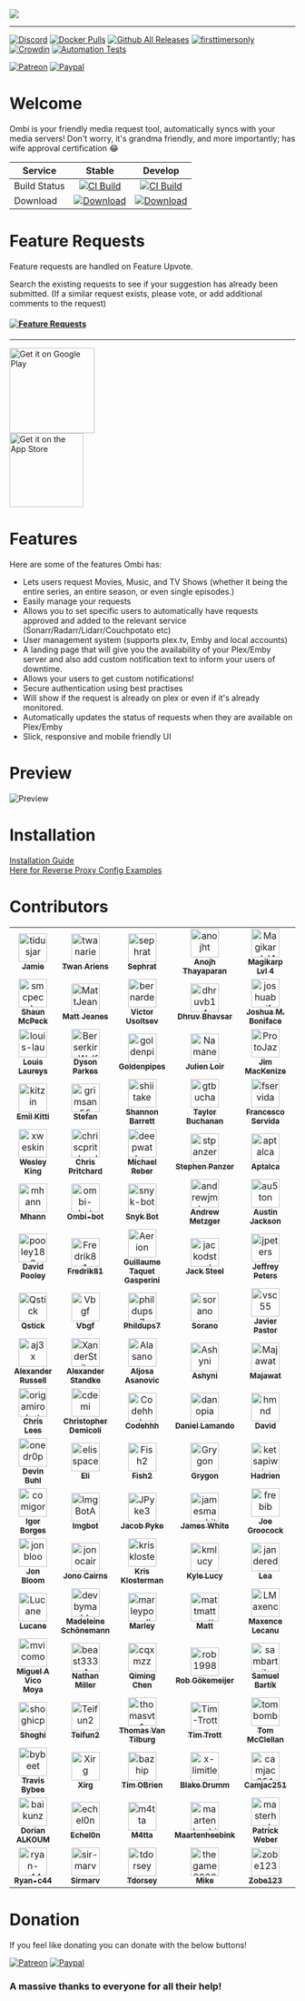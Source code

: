  
![](http://i.imgur.com/qQsN78U.png)   
____ 
[![Discord](https://img.shields.io/discord/270828201473736705.svg)](https://discord.gg/Sa7wNWb)
[![Docker Pulls](https://img.shields.io/docker/pulls/linuxserver/ombi.svg)](https://hub.docker.com/r/linuxserver/ombi/)
[![Github All Releases](https://img.shields.io/github/downloads/tidusjar/Ombi/total.svg)](https://github.com/ombi-app/Ombi)
[![firsttimersonly](http://img.shields.io/badge/first--timers--only-friendly-blue.svg)](http://www.firsttimersonly.com/)
[![Crowdin](https://d322cqt584bo4o.cloudfront.net/ombi/localized.svg)](https://crowdin.com/project/ombi)
[![Automation Tests](https://github.com/Ombi-app/Ombi/actions/workflows/cypress.yml/badge.svg)](https://github.com/Ombi-app/Ombi/actions/workflows/cypress.yml)

[![Patreon](https://img.shields.io/badge/patreon-donate-yellow.svg)](https://patreon.com/tidusjar/Ombi)
[![Paypal](https://img.shields.io/badge/paypal-donate-yellow.svg)](https://paypal.me/PlexRequestsNet)

# Welcome

Ombi is your friendly media request tool, automatically syncs with your media servers!
Don't worry, it's grandma friendly, and more importantly; has wife approval certification 😂

| Service  | Stable         | Develop          
|----------|:---------------------------:|:----------------------------:|
| Build Status | [![CI Build](https://github.com/Ombi-app/Ombi/actions/workflows/build.yml/badge.svg?branch=master)](https://github.com/Ombi-app/Ombi/actions/workflows/build.yml) | [![CI Build](https://github.com/Ombi-app/Ombi/actions/workflows/build.yml/badge.svg?branch=develop)](https://github.com/Ombi-app/Ombi/actions/workflows/build.yml) | [![Build Status](https://dev.azure.com/tidusjar/Ombi/_apis/build/status/Ombi%20CI?branchName=feature%2Fv4)](https://dev.azure.com/tidusjar/Ombi/_build/latest?definitionId=18&branchName=feature%2Fv4)
| Download |[![Download](https://img.shields.io/badge/-Download-blue)](https://github.com/Ombi-app/Ombi/releases)            |      [![Download](https://img.shields.io/badge/-Download-blue)](https://ci.appveyor.com/project/tidusjar/requestplex/branch/develop/artifacts)       | [![Download](https://img.shields.io/badge/-Download-blue)](https://github.com/ombi-app/ombi/releases)       | 

# Feature Requests
Feature requests are handled on Feature Upvote.

Search the existing requests to see if your suggestion has already been submitted.
(If a similar request exists, please vote, or add additional comments to the request)

#### [![Feature Requests](https://cloud.githubusercontent.com/assets/390379/10127973/045b3a96-6560-11e5-9b20-31a2032956b2.png)](https://features.ombi.io)


<!---[![Twitter](https://img.shields.io/twitter/follow/tidusjar.svg?style=social)](https://twitter.com/intent/follow?screen_name=tidusjar)--->

<!---Follow me developing Ombi!--->

<!---[![Twitch](https://img.shields.io/badge/Twitch-Watch-blue.svg?style=flat-square&logo=twitch)](https://www.twitch.tv/tidusjar) --->


___
<a href='https://play.google.com/store/apps/details?id=com.tidusjar.Ombi&pcampaignid=MKT-Other-global-all-co-prtnr-py-PartBadge-Mar2515-1'><img width="150"   alt='Get it on Google Play' src='https://play.google.com/intl/en_gb/badges/images/generic/en_badge_web_generic.png'/></a>
<br>
<a href='https://apps.apple.com/us/app/ombi/id1335260043'><img width="130"   alt='Get it on the App Store' src='https://developer.apple.com/app-store/marketing/guidelines/images/badge-example-preferred.png'/></a>
<br>

# Features
Here are some of the features Ombi has:
* Lets users request Movies, Music, and TV Shows (whether it being the entire series, an entire season, or even single episodes.)
* Easily manage your requests
* Allows you to set specific users to automatically have requests approved and added to the relevant service (Sonarr/Radarr/Lidarr/Couchpotato etc)
* User management system (supports plex.tv, Emby and local accounts)
* A landing page that will give you the availability of your Plex/Emby server and also add custom notification text to inform your users of downtime.
* Allows your users to get custom notifications!
* Secure authentication using best practises
* Will show if the request is already on plex or even if it's already monitored.
* Automatically updates the status of requests when they are available on Plex/Emby
* Slick, responsive and mobile friendly UI


# Preview

![Preview](https://i.imgur.com/kBXIqer.png)

# Installation

[Installation Guide](https://docs.ombi.app/installation/)  
[Here for Reverse Proxy Config Examples](https://docs.ombi.app/info/reverse-proxy/)  

# Contributors

<!-- readme: collaborators,contributors -start -->
<table>
<tr>
    <td align="center">
        <a href="https://github.com/tidusjar">
            <img src="https://avatars.githubusercontent.com/u/6642220?v=4" width="50;" alt="tidusjar"/>
            <br />
            <sub><b>Jamie</b></sub>
        </a>
    </td>
    <td align="center">
        <a href="https://github.com/twanariens">
            <img src="https://avatars.githubusercontent.com/u/34845004?v=4" width="50;" alt="twanariens"/>
            <br />
            <sub><b>Twan Ariens</b></sub>
        </a>
    </td>
    <td align="center">
        <a href="https://github.com/sephrat">
            <img src="https://avatars.githubusercontent.com/u/34862846?v=4" width="50;" alt="sephrat"/>
            <br />
            <sub><b>Sephrat</b></sub>
        </a>
    </td>
    <td align="center">
        <a href="https://github.com/anojht">
            <img src="https://avatars.githubusercontent.com/u/21053678?v=4" width="50;" alt="anojht"/>
            <br />
            <sub><b>Anojh Thayaparan</b></sub>
        </a>
    </td>
    <td align="center">
        <a href="https://github.com/Magikarplvl4">
            <img src="https://avatars.githubusercontent.com/u/2944704?v=4" width="50;" alt="Magikarplvl4"/>
            <br />
            <sub><b>Magikarp Lvl 4</b></sub>
        </a>
    </td>
    <td align="center">
        <a href="https://github.com/MrTopCat">
            <img src="https://avatars.githubusercontent.com/u/774415?v=4" width="50;" alt="MrTopCat"/>
            <br />
            <sub><b>James Carty</b></sub>
        </a>
    </td></tr>
<tr>
    <td align="center">
        <a href="https://github.com/smcpeck">
            <img src="https://avatars.githubusercontent.com/u/8724583?v=4" width="50;" alt="smcpeck"/>
            <br />
            <sub><b>Shaun McPeck</b></sub>
        </a>
    </td>
    <td align="center">
        <a href="https://github.com/MattJeanes">
            <img src="https://avatars.githubusercontent.com/u/2363642?v=4" width="50;" alt="MattJeanes"/>
            <br />
            <sub><b>Matt Jeanes</b></sub>
        </a>
    </td>
    <td align="center">
        <a href="https://github.com/bernarden">
            <img src="https://avatars.githubusercontent.com/u/12289537?v=4" width="50;" alt="bernarden"/>
            <br />
            <sub><b>Victor Usoltsev</b></sub>
        </a>
    </td>
    <td align="center">
        <a href="https://github.com/dhruvb14">
            <img src="https://avatars.githubusercontent.com/u/4459649?v=4" width="50;" alt="dhruvb14"/>
            <br />
            <sub><b>Dhruv Bhavsar</b></sub>
        </a>
    </td>
    <td align="center">
        <a href="https://github.com/joshuaboniface">
            <img src="https://avatars.githubusercontent.com/u/4031396?v=4" width="50;" alt="joshuaboniface"/>
            <br />
            <sub><b>Joshua M. Boniface</b></sub>
        </a>
    </td>
    <td align="center">
        <a href="https://github.com/bruvv">
            <img src="https://avatars.githubusercontent.com/u/3063928?v=4" width="50;" alt="bruvv"/>
            <br />
            <sub><b>Bruvv</b></sub>
        </a>
    </td></tr>
<tr>
    <td align="center">
        <a href="https://github.com/louis-lau">
            <img src="https://avatars.githubusercontent.com/u/1346804?v=4" width="50;" alt="louis-lau"/>
            <br />
            <sub><b>Louis Laureys</b></sub>
        </a>
    </td>
    <td align="center">
        <a href="https://github.com/Berserkir-Wolf">
            <img src="https://avatars.githubusercontent.com/u/15743201?v=4" width="50;" alt="Berserkir-Wolf"/>
            <br />
            <sub><b>Dyson Parkes</b></sub>
        </a>
    </td>
    <td align="center">
        <a href="https://github.com/goldenpipes">
            <img src="https://avatars.githubusercontent.com/u/6140137?v=4" width="50;" alt="goldenpipes"/>
            <br />
            <sub><b>Goldenpipes</b></sub>
        </a>
    </td>
    <td align="center">
        <a href="https://github.com/Namaneo">
            <img src="https://avatars.githubusercontent.com/u/6706489?v=4" width="50;" alt="Namaneo"/>
            <br />
            <sub><b>Julien Loir</b></sub>
        </a>
    </td>
    <td align="center">
        <a href="https://github.com/ProtoJazz">
            <img src="https://avatars.githubusercontent.com/u/1490293?v=4" width="50;" alt="ProtoJazz"/>
            <br />
            <sub><b>Jim MacKenize</b></sub>
        </a>
    </td>
    <td align="center">
        <a href="https://github.com/Unimatrix0">
            <img src="https://avatars.githubusercontent.com/u/357984?v=4" width="50;" alt="Unimatrix0"/>
            <br />
            <sub><b>Avi</b></sub>
        </a>
    </td></tr>
<tr>
    <td align="center">
        <a href="https://github.com/kitzin">
            <img src="https://avatars.githubusercontent.com/u/3277321?v=4" width="50;" alt="kitzin"/>
            <br />
            <sub><b>Emil Kitti</b></sub>
        </a>
    </td>
    <td align="center">
        <a href="https://github.com/grimsan55">
            <img src="https://avatars.githubusercontent.com/u/8499989?v=4" width="50;" alt="grimsan55"/>
            <br />
            <sub><b>Stefan</b></sub>
        </a>
    </td>
    <td align="center">
        <a href="https://github.com/shiitake">
            <img src="https://avatars.githubusercontent.com/u/161589?v=4" width="50;" alt="shiitake"/>
            <br />
            <sub><b>Shannon Barrett</b></sub>
        </a>
    </td>
    <td align="center">
        <a href="https://github.com/gtbuchanan">
            <img src="https://avatars.githubusercontent.com/u/715687?v=4" width="50;" alt="gtbuchanan"/>
            <br />
            <sub><b>Taylor Buchanan</b></sub>
        </a>
    </td>
    <td align="center">
        <a href="https://github.com/fservida">
            <img src="https://avatars.githubusercontent.com/u/501958?v=4" width="50;" alt="fservida"/>
            <br />
            <sub><b>Francesco Servida</b></sub>
        </a>
    </td>
    <td align="center">
        <a href="https://github.com/Patricol">
            <img src="https://avatars.githubusercontent.com/u/13428020?v=4" width="50;" alt="Patricol"/>
            <br />
            <sub><b>Patrick Collins</b></sub>
        </a>
    </td></tr>
<tr>
    <td align="center">
        <a href="https://github.com/xweskingx">
            <img src="https://avatars.githubusercontent.com/u/6268446?v=4" width="50;" alt="xweskingx"/>
            <br />
            <sub><b>Wesley King</b></sub>
        </a>
    </td>
    <td align="center">
        <a href="https://github.com/chriscpritchard">
            <img src="https://avatars.githubusercontent.com/u/1839074?v=4" width="50;" alt="chriscpritchard"/>
            <br />
            <sub><b>Chris Pritchard</b></sub>
        </a>
    </td>
    <td align="center">
        <a href="https://github.com/deepwather">
            <img src="https://avatars.githubusercontent.com/u/12274612?v=4" width="50;" alt="deepwather"/>
            <br />
            <sub><b>Michael Reber</b></sub>
        </a>
    </td>
    <td align="center">
        <a href="https://github.com/stpanzer">
            <img src="https://avatars.githubusercontent.com/u/4676271?v=4" width="50;" alt="stpanzer"/>
            <br />
            <sub><b>Stephen Panzer</b></sub>
        </a>
    </td>
    <td align="center">
        <a href="https://github.com/aptalca">
            <img src="https://avatars.githubusercontent.com/u/541623?v=4" width="50;" alt="aptalca"/>
            <br />
            <sub><b>Aptalca</b></sub>
        </a>
    </td>
    <td align="center">
        <a href="https://github.com/dr3am37">
            <img src="https://avatars.githubusercontent.com/u/91037083?v=4" width="50;" alt="dr3am37"/>
            <br />
            <sub><b>Dr3amer</b></sub>
        </a>
    </td></tr>
<tr>
    <td align="center">
        <a href="https://github.com/mhann">
            <img src="https://avatars.githubusercontent.com/u/17162399?v=4" width="50;" alt="mhann"/>
            <br />
            <sub><b>Mhann</b></sub>
        </a>
    </td>
    <td align="center">
        <a href="https://github.com/ombi-bot">
            <img src="https://avatars.githubusercontent.com/u/51722903?v=4" width="50;" alt="ombi-bot"/>
            <br />
            <sub><b>Ombi-bot</b></sub>
        </a>
    </td>
    <td align="center">
        <a href="https://github.com/snyk-bot">
            <img src="https://avatars.githubusercontent.com/u/19733683?v=4" width="50;" alt="snyk-bot"/>
            <br />
            <sub><b>Snyk Bot</b></sub>
        </a>
    </td>
    <td align="center">
        <a href="https://github.com/andrewjmetzger">
            <img src="https://avatars.githubusercontent.com/u/590246?v=4" width="50;" alt="andrewjmetzger"/>
            <br />
            <sub><b>Andrew Metzger</b></sub>
        </a>
    </td>
    <td align="center">
        <a href="https://github.com/au5ton">
            <img src="https://avatars.githubusercontent.com/u/4109551?v=4" width="50;" alt="au5ton"/>
            <br />
            <sub><b>Austin Jackson</b></sub>
        </a>
    </td>
    <td align="center">
        <a href="https://github.com/D34DC3N73R">
            <img src="https://avatars.githubusercontent.com/u/9123670?v=4" width="50;" alt="D34DC3N73R"/>
            <br />
            <sub><b>D34DC3N73R</b></sub>
        </a>
    </td></tr>
<tr>
    <td align="center">
        <a href="https://github.com/pooley182">
            <img src="https://avatars.githubusercontent.com/u/5040011?v=4" width="50;" alt="pooley182"/>
            <br />
            <sub><b>David Pooley</b></sub>
        </a>
    </td>
    <td align="center">
        <a href="https://github.com/Fredrik81">
            <img src="https://avatars.githubusercontent.com/u/21292774?v=4" width="50;" alt="Fredrik81"/>
            <br />
            <sub><b>Fredrik81</b></sub>
        </a>
    </td>
    <td align="center">
        <a href="https://github.com/Aerion">
            <img src="https://avatars.githubusercontent.com/u/9089317?v=4" width="50;" alt="Aerion"/>
            <br />
            <sub><b>Guillaume Taquet Gasperini</b></sub>
        </a>
    </td>
    <td align="center">
        <a href="https://github.com/jackodsteel">
            <img src="https://avatars.githubusercontent.com/u/9209504?v=4" width="50;" alt="jackodsteel"/>
            <br />
            <sub><b>Jack Steel</b></sub>
        </a>
    </td>
    <td align="center">
        <a href="https://github.com/jpeters">
            <img src="https://avatars.githubusercontent.com/u/167401?v=4" width="50;" alt="jpeters"/>
            <br />
            <sub><b>Jeffrey Peters</b></sub>
        </a>
    </td>
    <td align="center">
        <a href="https://github.com/MariusSchiffer">
            <img src="https://avatars.githubusercontent.com/u/183124?v=4" width="50;" alt="MariusSchiffer"/>
            <br />
            <sub><b>Marius Schiffer</b></sub>
        </a>
    </td></tr>
<tr>
    <td align="center">
        <a href="https://github.com/Qstick">
            <img src="https://avatars.githubusercontent.com/u/376117?v=4" width="50;" alt="Qstick"/>
            <br />
            <sub><b>Qstick</b></sub>
        </a>
    </td>
    <td align="center">
        <a href="https://github.com/Vbgf">
            <img src="https://avatars.githubusercontent.com/u/5571734?v=4" width="50;" alt="Vbgf"/>
            <br />
            <sub><b>Vbgf</b></sub>
        </a>
    </td>
    <td align="center">
        <a href="https://github.com/phildups7">
            <img src="https://avatars.githubusercontent.com/u/60622768?v=4" width="50;" alt="phildups7"/>
            <br />
            <sub><b>Phildups7</b></sub>
        </a>
    </td>
    <td align="center">
        <a href="https://github.com/sorano">
            <img src="https://avatars.githubusercontent.com/u/6185109?v=4" width="50;" alt="sorano"/>
            <br />
            <sub><b>Sorano</b></sub>
        </a>
    </td>
    <td align="center">
        <a href="https://github.com/vsc55">
            <img src="https://avatars.githubusercontent.com/u/13438676?v=4" width="50;" alt="vsc55"/>
            <br />
            <sub><b>Javier Pastor</b></sub>
        </a>
    </td>
    <td align="center">
        <a href="https://github.com/AbeKline">
            <img src="https://avatars.githubusercontent.com/u/8125653?v=4" width="50;" alt="AbeKline"/>
            <br />
            <sub><b>Abe Kline</b></sub>
        </a>
    </td></tr>
<tr>
    <td align="center">
        <a href="https://github.com/aj3x">
            <img src="https://avatars.githubusercontent.com/u/15078358?v=4" width="50;" alt="aj3x"/>
            <br />
            <sub><b>Alexander Russell</b></sub>
        </a>
    </td>
    <td align="center">
        <a href="https://github.com/XanderStrike">
            <img src="https://avatars.githubusercontent.com/u/1565303?v=4" width="50;" alt="XanderStrike"/>
            <br />
            <sub><b>Alexander Standke</b></sub>
        </a>
    </td>
    <td align="center">
        <a href="https://github.com/Alasano">
            <img src="https://avatars.githubusercontent.com/u/14372930?v=4" width="50;" alt="Alasano"/>
            <br />
            <sub><b>Aljosa Asanovic</b></sub>
        </a>
    </td>
    <td align="center">
        <a href="https://github.com/Ashyni">
            <img src="https://avatars.githubusercontent.com/u/18462848?v=4" width="50;" alt="Ashyni"/>
            <br />
            <sub><b>Ashyni</b></sub>
        </a>
    </td>
    <td align="center">
        <a href="https://github.com/Majawat">
            <img src="https://avatars.githubusercontent.com/u/12058855?v=4" width="50;" alt="Majawat"/>
            <br />
            <sub><b>Majawat</b></sub>
        </a>
    </td>
    <td align="center">
        <a href="https://github.com/CalvinWalzel">
            <img src="https://avatars.githubusercontent.com/u/6446452?v=4" width="50;" alt="CalvinWalzel"/>
            <br />
            <sub><b>Calvin</b></sub>
        </a>
    </td></tr>
<tr>
    <td align="center">
        <a href="https://github.com/origamirobot">
            <img src="https://avatars.githubusercontent.com/u/1346803?v=4" width="50;" alt="origamirobot"/>
            <br />
            <sub><b>Chris Lees</b></sub>
        </a>
    </td>
    <td align="center">
        <a href="https://github.com/cdemi">
            <img src="https://avatars.githubusercontent.com/u/8025435?v=4" width="50;" alt="cdemi"/>
            <br />
            <sub><b>Christopher Demicoli</b></sub>
        </a>
    </td>
    <td align="center">
        <a href="https://github.com/Codehhh">
            <img src="https://avatars.githubusercontent.com/u/12055335?v=4" width="50;" alt="Codehhh"/>
            <br />
            <sub><b>Codehhh</b></sub>
        </a>
    </td>
    <td align="center">
        <a href="https://github.com/danopia">
            <img src="https://avatars.githubusercontent.com/u/40628?v=4" width="50;" alt="danopia"/>
            <br />
            <sub><b>Daniel Lamando</b></sub>
        </a>
    </td>
    <td align="center">
        <a href="https://github.com/hmnd">
            <img src="https://avatars.githubusercontent.com/u/12853597?v=4" width="50;" alt="hmnd"/>
            <br />
            <sub><b>David</b></sub>
        </a>
    </td>
    <td align="center">
        <a href="https://github.com/davidtorosyan">
            <img src="https://avatars.githubusercontent.com/u/46736285?v=4" width="50;" alt="davidtorosyan"/>
            <br />
            <sub><b>David Torosyan</b></sub>
        </a>
    </td></tr>
<tr>
    <td align="center">
        <a href="https://github.com/onedr0p">
            <img src="https://avatars.githubusercontent.com/u/213795?v=4" width="50;" alt="onedr0p"/>
            <br />
            <sub><b>Devin Buhl</b></sub>
        </a>
    </td>
    <td align="center">
        <a href="https://github.com/elisspace">
            <img src="https://avatars.githubusercontent.com/u/18365129?v=4" width="50;" alt="elisspace"/>
            <br />
            <sub><b>Eli</b></sub>
        </a>
    </td>
    <td align="center">
        <a href="https://github.com/Fish2">
            <img src="https://avatars.githubusercontent.com/u/2311734?v=4" width="50;" alt="Fish2"/>
            <br />
            <sub><b>Fish2</b></sub>
        </a>
    </td>
    <td align="center">
        <a href="https://github.com/Grygon">
            <img src="https://avatars.githubusercontent.com/u/647846?v=4" width="50;" alt="Grygon"/>
            <br />
            <sub><b>Grygon</b></sub>
        </a>
    </td>
    <td align="center">
        <a href="https://github.com/ketsapiwiq">
            <img src="https://avatars.githubusercontent.com/u/26697460?v=4" width="50;" alt="ketsapiwiq"/>
            <br />
            <sub><b>Hadrien</b></sub>
        </a>
    </td>
    <td align="center">
        <a href="https://github.com/hariesramdhani">
            <img src="https://avatars.githubusercontent.com/u/24251244?v=4" width="50;" alt="hariesramdhani"/>
            <br />
            <sub><b>Haries Ramdhani</b></sub>
        </a>
    </td></tr>
<tr>
    <td align="center">
        <a href="https://github.com/comigor">
            <img src="https://avatars.githubusercontent.com/u/735858?v=4" width="50;" alt="comigor"/>
            <br />
            <sub><b>Igor Borges</b></sub>
        </a>
    </td>
    <td align="center">
        <a href="https://github.com/ImgBotApp">
            <img src="https://avatars.githubusercontent.com/u/31427850?v=4" width="50;" alt="ImgBotApp"/>
            <br />
            <sub><b>Imgbot</b></sub>
        </a>
    </td>
    <td align="center">
        <a href="https://github.com/JPyke3">
            <img src="https://avatars.githubusercontent.com/u/13283054?v=4" width="50;" alt="JPyke3"/>
            <br />
            <sub><b>Jacob Pyke</b></sub>
        </a>
    </td>
    <td align="center">
        <a href="https://github.com/jamesmacwhite">
            <img src="https://avatars.githubusercontent.com/u/8067792?v=4" width="50;" alt="jamesmacwhite"/>
            <br />
            <sub><b>James White</b></sub>
        </a>
    </td>
    <td align="center">
        <a href="https://github.com/frebib">
            <img src="https://avatars.githubusercontent.com/u/775104?v=4" width="50;" alt="frebib"/>
            <br />
            <sub><b>Joe Groocock</b></sub>
        </a>
    </td>
    <td align="center">
        <a href="https://github.com/errorhandler">
            <img src="https://avatars.githubusercontent.com/u/17112958?v=4" width="50;" alt="errorhandler"/>
            <br />
            <sub><b>Joe Harvey</b></sub>
        </a>
    </td></tr>
<tr>
    <td align="center">
        <a href="https://github.com/jonbloom">
            <img src="https://avatars.githubusercontent.com/u/492819?v=4" width="50;" alt="jonbloom"/>
            <br />
            <sub><b>Jon Bloom</b></sub>
        </a>
    </td>
    <td align="center">
        <a href="https://github.com/jonocairns">
            <img src="https://avatars.githubusercontent.com/u/182836?v=4" width="50;" alt="jonocairns"/>
            <br />
            <sub><b>Jono Cairns</b></sub>
        </a>
    </td>
    <td align="center">
        <a href="https://github.com/krisklosterman">
            <img src="https://avatars.githubusercontent.com/u/7139579?v=4" width="50;" alt="krisklosterman"/>
            <br />
            <sub><b>Kris Klosterman</b></sub>
        </a>
    </td>
    <td align="center">
        <a href="https://github.com/kmlucy">
            <img src="https://avatars.githubusercontent.com/u/13952475?v=4" width="50;" alt="kmlucy"/>
            <br />
            <sub><b>Kyle Lucy</b></sub>
        </a>
    </td>
    <td align="center">
        <a href="https://github.com/janderedev">
            <img src="https://avatars.githubusercontent.com/u/26145882?v=4" width="50;" alt="janderedev"/>
            <br />
            <sub><b>Lea</b></sub>
        </a>
    </td>
    <td align="center">
        <a href="https://github.com/Lixumos">
            <img src="https://avatars.githubusercontent.com/u/29160577?v=4" width="50;" alt="Lixumos"/>
            <br />
            <sub><b>Lightkeeper</b></sub>
        </a>
    </td></tr>
<tr>
    <td align="center">
        <a href="https://github.com/Lucane">
            <img src="https://avatars.githubusercontent.com/u/7999446?v=4" width="50;" alt="Lucane"/>
            <br />
            <sub><b>Lucane</b></sub>
        </a>
    </td>
    <td align="center">
        <a href="https://github.com/devbymadde">
            <img src="https://avatars.githubusercontent.com/u/6094593?v=4" width="50;" alt="devbymadde"/>
            <br />
            <sub><b>Madeleine Schönemann</b></sub>
        </a>
    </td>
    <td align="center">
        <a href="https://github.com/marleypowell">
            <img src="https://avatars.githubusercontent.com/u/55280588?v=4" width="50;" alt="marleypowell"/>
            <br />
            <sub><b>Marley</b></sub>
        </a>
    </td>
    <td align="center">
        <a href="https://github.com/mattmattmatt">
            <img src="https://avatars.githubusercontent.com/u/927830?v=4" width="50;" alt="mattmattmatt"/>
            <br />
            <sub><b>Matt</b></sub>
        </a>
    </td>
    <td align="center">
        <a href="https://github.com/LMaxence">
            <img src="https://avatars.githubusercontent.com/u/29194680?v=4" width="50;" alt="LMaxence"/>
            <br />
            <sub><b>Maxence Lecanu</b></sub>
        </a>
    </td>
    <td align="center">
        <a href="https://github.com/AliMickey">
            <img src="https://avatars.githubusercontent.com/u/60691199?v=4" width="50;" alt="AliMickey"/>
            <br />
            <sub><b>Micky</b></sub>
        </a>
    </td></tr>
<tr>
    <td align="center">
        <a href="https://github.com/mvicomoya">
            <img src="https://avatars.githubusercontent.com/u/24613599?v=4" width="50;" alt="mvicomoya"/>
            <br />
            <sub><b>Miguel A Vico Moya</b></sub>
        </a>
    </td>
    <td align="center">
        <a href="https://github.com/beast3334">
            <img src="https://avatars.githubusercontent.com/u/20631046?v=4" width="50;" alt="beast3334"/>
            <br />
            <sub><b>Nathan Miller</b></sub>
        </a>
    </td>
    <td align="center">
        <a href="https://github.com/cqxmzz">
            <img src="https://avatars.githubusercontent.com/u/3071863?v=4" width="50;" alt="cqxmzz"/>
            <br />
            <sub><b>Qiming Chen</b></sub>
        </a>
    </td>
    <td align="center">
        <a href="https://github.com/rob1998">
            <img src="https://avatars.githubusercontent.com/u/1560707?v=4" width="50;" alt="rob1998"/>
            <br />
            <sub><b>Rob Gökemeijer</b></sub>
        </a>
    </td>
    <td align="center">
        <a href="https://github.com/sambartik">
            <img src="https://avatars.githubusercontent.com/u/63553146?v=4" width="50;" alt="sambartik"/>
            <br />
            <sub><b>Samuel Bartík</b></sub>
        </a>
    </td>
    <td align="center">
        <a href="https://github.com/seancallinan">
            <img src="https://avatars.githubusercontent.com/u/1139665?v=4" width="50;" alt="seancallinan"/>
            <br />
            <sub><b>Sean Callinan</b></sub>
        </a>
    </td></tr>
<tr>
    <td align="center">
        <a href="https://github.com/shoghicp">
            <img src="https://avatars.githubusercontent.com/u/516482?v=4" width="50;" alt="shoghicp"/>
            <br />
            <sub><b>Shoghi</b></sub>
        </a>
    </td>
    <td align="center">
        <a href="https://github.com/Teifun2">
            <img src="https://avatars.githubusercontent.com/u/7461832?v=4" width="50;" alt="Teifun2"/>
            <br />
            <sub><b>Teifun2</b></sub>
        </a>
    </td>
    <td align="center">
        <a href="https://github.com/thomasvt1">
            <img src="https://avatars.githubusercontent.com/u/2271011?v=4" width="50;" alt="thomasvt1"/>
            <br />
            <sub><b>Thomas Van Tilburg</b></sub>
        </a>
    </td>
    <td align="center">
        <a href="https://github.com/Tim-Trott">
            <img src="https://avatars.githubusercontent.com/u/8249434?v=4" width="50;" alt="Tim-Trott"/>
            <br />
            <sub><b>Tim Trott</b></sub>
        </a>
    </td>
    <td align="center">
        <a href="https://github.com/tombomb">
            <img src="https://avatars.githubusercontent.com/u/544509?v=4" width="50;" alt="tombomb"/>
            <br />
            <sub><b>Tom McClellan</b></sub>
        </a>
    </td>
    <td align="center">
        <a href="https://github.com/Torkiliuz">
            <img src="https://avatars.githubusercontent.com/u/460764?v=4" width="50;" alt="Torkiliuz"/>
            <br />
            <sub><b>Torkil</b></sub>
        </a>
    </td></tr>
<tr>
    <td align="center">
        <a href="https://github.com/bybeet">
            <img src="https://avatars.githubusercontent.com/u/1662279?v=4" width="50;" alt="bybeet"/>
            <br />
            <sub><b>Travis Bybee</b></sub>
        </a>
    </td>
    <td align="center">
        <a href="https://github.com/Xirg">
            <img src="https://avatars.githubusercontent.com/u/6020502?v=4" width="50;" alt="Xirg"/>
            <br />
            <sub><b>Xirg</b></sub>
        </a>
    </td>
    <td align="center">
        <a href="https://github.com/bazhip">
            <img src="https://avatars.githubusercontent.com/u/10350445?v=4" width="50;" alt="bazhip"/>
            <br />
            <sub><b>Tim OBrien</b></sub>
        </a>
    </td>
    <td align="center">
        <a href="https://github.com/x-limitless-x">
            <img src="https://avatars.githubusercontent.com/u/17127926?v=4" width="50;" alt="x-limitless-x"/>
            <br />
            <sub><b>Blake Drumm</b></sub>
        </a>
    </td>
    <td align="center">
        <a href="https://github.com/camjac251">
            <img src="https://avatars.githubusercontent.com/u/6313132?v=4" width="50;" alt="camjac251"/>
            <br />
            <sub><b>Camjac251</b></sub>
        </a>
    </td>
    <td align="center">
        <a href="https://github.com/distaula">
            <img src="https://avatars.githubusercontent.com/u/33949?v=4" width="50;" alt="distaula"/>
            <br />
            <sub><b>Michael DiStaula</b></sub>
        </a>
    </td></tr>
<tr>
    <td align="center">
        <a href="https://github.com/baikunz">
            <img src="https://avatars.githubusercontent.com/u/984911?v=4" width="50;" alt="baikunz"/>
            <br />
            <sub><b>Dorian ALKOUM</b></sub>
        </a>
    </td>
    <td align="center">
        <a href="https://github.com/echel0n">
            <img src="https://avatars.githubusercontent.com/u/1128022?v=4" width="50;" alt="echel0n"/>
            <br />
            <sub><b>Echel0n</b></sub>
        </a>
    </td>
    <td align="center">
        <a href="https://github.com/m4tta">
            <img src="https://avatars.githubusercontent.com/u/427218?v=4" width="50;" alt="m4tta"/>
            <br />
            <sub><b>M4tta</b></sub>
        </a>
    </td>
    <td align="center">
        <a href="https://github.com/maartenheebink">
            <img src="https://avatars.githubusercontent.com/u/28894544?v=4" width="50;" alt="maartenheebink"/>
            <br />
            <sub><b>Maartenheebink</b></sub>
        </a>
    </td>
    <td align="center">
        <a href="https://github.com/masterhuck">
            <img src="https://avatars.githubusercontent.com/u/4671442?v=4" width="50;" alt="masterhuck"/>
            <br />
            <sub><b>Patrick Weber</b></sub>
        </a>
    </td>
    <td align="center">
        <a href="https://github.com/mkgeeky">
            <img src="https://avatars.githubusercontent.com/u/68811367?v=4" width="50;" alt="mkgeeky"/>
            <br />
            <sub><b>Mkgeeky</b></sub>
        </a>
    </td></tr>
<tr>
    <td align="center">
        <a href="https://github.com/ryan-c44">
            <img src="https://avatars.githubusercontent.com/u/54028283?v=4" width="50;" alt="ryan-c44"/>
            <br />
            <sub><b>Ryan-c44</b></sub>
        </a>
    </td>
    <td align="center">
        <a href="https://github.com/sir-marv">
            <img src="https://avatars.githubusercontent.com/u/3598205?v=4" width="50;" alt="sir-marv"/>
            <br />
            <sub><b>Sirmarv</b></sub>
        </a>
    </td>
    <td align="center">
        <a href="https://github.com/tdorsey">
            <img src="https://avatars.githubusercontent.com/u/1218404?v=4" width="50;" alt="tdorsey"/>
            <br />
            <sub><b>Tdorsey</b></sub>
        </a>
    </td>
    <td align="center">
        <a href="https://github.com/thegame3202">
            <img src="https://avatars.githubusercontent.com/u/22148848?v=4" width="50;" alt="thegame3202"/>
            <br />
            <sub><b>Mike</b></sub>
        </a>
    </td>
    <td align="center">
        <a href="https://github.com/zobe123">
            <img src="https://avatars.githubusercontent.com/u/13840542?v=4" width="50;" alt="zobe123"/>
            <br />
            <sub><b>Zobe123</b></sub>
        </a>
    </td></tr>
</table>
<!-- readme: collaborators,contributors -end -->

# Donation
If you feel like donating you can donate with the below buttons!


[![Patreon](https://img.shields.io/badge/patreon-donate-yellow.svg)](https://patreon.com/tidusjar/Ombi)
[![Paypal](https://img.shields.io/badge/paypal-donate-yellow.svg)](https://paypal.me/PlexRequestsNet)

### A massive thanks to everyone for all their help!
